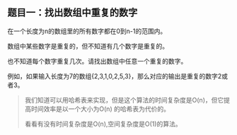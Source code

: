 ## 题目一：找出数组中重复的数字

在一个长度为n的数组里的所有数字都在0到n-1的范围内。

数组中某些数字是重复的，但不知道有几个数字是重复的。

也不知道每个数字重复几次。请找出数组中任意一个重复的数字。

例如，如果输入长度为7的数组{2,3,1,0,2,5,3}，那么对应的输出是重复的数字2或者3。

 
 > 我们知道可以用哈希表来实现，但是这个算法的时间复杂度是O(n)，但它提高时间效率是以一个大小为O(n)
 的哈希表为代价的。
 >
 >看看有没有时间复杂度是O(n),空间复杂度是O(1)的算法。
  